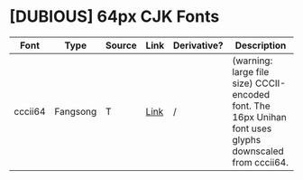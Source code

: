 # [DUBIOUS] 64px CJK Fonts

| Font | Type | Source | Link | Derivative? | Description |
| --- | --- | --- | --- | --- | --- |
| cccii64 | Fangsong | T | [Link](https://www.ibiblio.org/pub/packages/ccic/software/fonts/misc/bdf/) | / | (warning: large file size) CCCII-encoded font. The 16px Unihan font uses glyphs downscaled from cccii64. |
